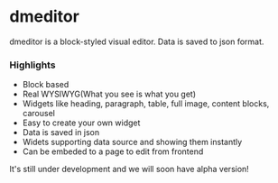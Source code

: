 # dmeditor
dmeditor is a block-styled visual editor. Data is saved to json format.

### Highlights
- Block based
- Real WYSIWYG(What you see is what you get)
- Widgets like heading, paragraph, table, full image, content blocks, carousel
- Easy to create your own widget
- Data is saved in json
- Widets supporting data source and showing them instantly
- Can be embeded to a page to edit from frontend


It's still under development and we will soon have alpha version!


